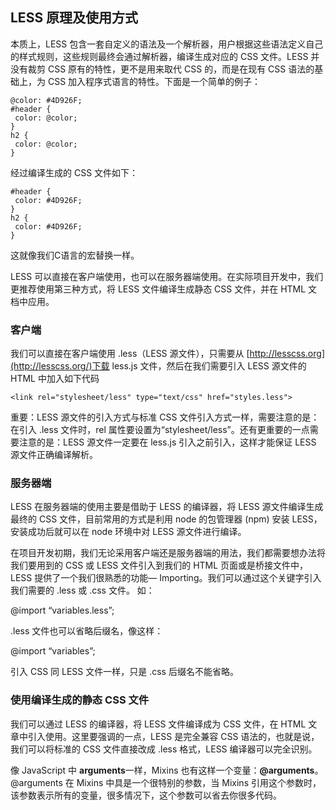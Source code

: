 ## LESS 原理及使用方式

本质上，LESS 包含一套自定义的语法及一个解析器，用户根据这些语法定义自己的样式规则，这些规则最终会通过解析器，编译生成对应的 CSS 文件。LESS 并没有裁剪 CSS 原有的特性，更不是用来取代 CSS 的，而是在现有 CSS 语法的基础上，为 CSS 加入程序式语言的特性。下面是一个简单的例子：

```
@color: #4D926F; 
#header { 
 color: @color; 
} 
h2 { 
 color: @color; 
}
```

经过编译生成的 CSS 文件如下：

```
#header { 
 color: #4D926F; 
} 
h2 { 
 color: #4D926F; 
}
```

这就像我们C语言的宏替换一样。

LESS 可以直接在客户端使用，也可以在服务器端使用。在实际项目开发中，我们更推荐使用第三种方式，将 LESS 文件编译生成静态 CSS 文件，并在 HTML 文档中应用。

### 客户端

我们可以直接在客户端使用 .less（LESS 源文件），只需要从 [http://lesscss.org](http://lesscss.org/)下载 less.js 文件，然后在我们需要引入 LESS 源文件的 HTML 中加入如下代码

```
<link rel="stylesheet/less" type="text/css" href="styles.less">
```

重要：LESS 源文件的引入方式与标准 CSS 文件引入方式一样，需要注意的是：在引入 .less 文件时，rel 属性要设置为“stylesheet/less”。还有更重要的一点需要注意的是：LESS 源文件一定要在 less.js 引入之前引入，这样才能保证 LESS 源文件正确编译解析。

### 服务器端

LESS 在服务器端的使用主要是借助于 LESS 的编译器，将 LESS 源文件编译生成最终的 CSS 文件，目前常用的方式是利用 node 的包管理器 (npm) 安装 LESS，安装成功后就可以在 node 环境中对 LESS 源文件进行编译。

在项目开发初期，我们无论采用客户端还是服务器端的用法，我们都需要想办法将我们要用到的 CSS 或 LESS 文件引入到我们的 HTML 页面或是桥接文件中，LESS 提供了一个我们很熟悉的功能— Importing。我们可以通过这个关键字引入我们需要的 .less 或 .css 文件。 如：

@import “variables.less”;

.less 文件也可以省略后缀名，像这样：

@import “variables”;

引入 CSS 同 LESS 文件一样，只是 .css 后缀名不能省略。

### 使用编译生成的静态 CSS 文件

我们可以通过 LESS 的编译器，将 LESS 文件编译成为 CSS 文件，在 HTML 文章中引入使用。这里要强调的一点，LESS 是完全兼容 CSS 语法的，也就是说，我们可以将标准的 CSS 文件直接改成 .less 格式，LESS 编译器可以完全识别。



像 JavaScript 中 **arguments**一样，Mixins 也有这样一个变量：**@arguments**。@arguments 在 Mixins 中具是一个很特别的参数，当 Mixins 引用这个参数时，该参数表示所有的变量，很多情况下，这个参数可以省去你很多代码。

